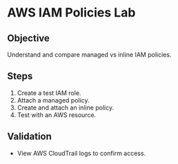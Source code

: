 # AWS IAM Policies Lab

## Objective
Understand and compare managed vs inline IAM policies.

## Steps
1. Create a test IAM role.
2. Attach a managed policy.
3. Create and attach an inline policy.
4. Test with an AWS resource.

## Validation
- View AWS CloudTrail logs to confirm access.

